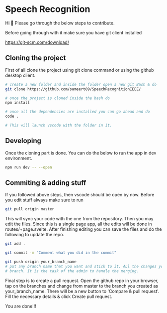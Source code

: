 # Speech Recognition

Hi 🙂 Please go through the below steps to contribute.

Before going through with it make sure you have git client installed

https://git-scm.com/download/

## Cloning the project

First of all clone the project using git clone command or using the github desktop client.


```bash
# create a new folder and inside the folder open a new git Bash & do
git clone https://github.com/sameert89/SpeechRecognitionIEEE/

# once the project is cloned inside the bash do
npm install

# once all the dependencies are installed you can go ahead and do
code .

# This will launch vscode with the folder in it.
```

## Developing

Once the cloning part is done. You can do the below to run the app in dev environment.

```bash
npm run dev -- --open
```

## Commiting & adding stuff

If you followed above steps, then vscode should be open by now.
Before you edit stuff always make sure to run 

```bash
git pull origin master
```
This will sync your code with the one from the repository. Then you may edit the files.
Since this is a single page app, all the edits will be done in routes/+page.svelte.
After finishing editing you can save the files and do the following to update the repo.

```bash
git add .

git commit -m "Comment what you did in the commit"

git push origin your_branch_name
# put any branch name that you want and stick to it. ALl the changes you do will go into that
# branch. It is the task of the admin to handle the merging.
```
Final step is to create a pull request. Open the github repo in your browser, tap on the branches
and change from master to the branch you created as your_branch_name.
There will be a new button to 'Compare & pull request'. Fill the necessary details & click Create pull request.

You are done!!!